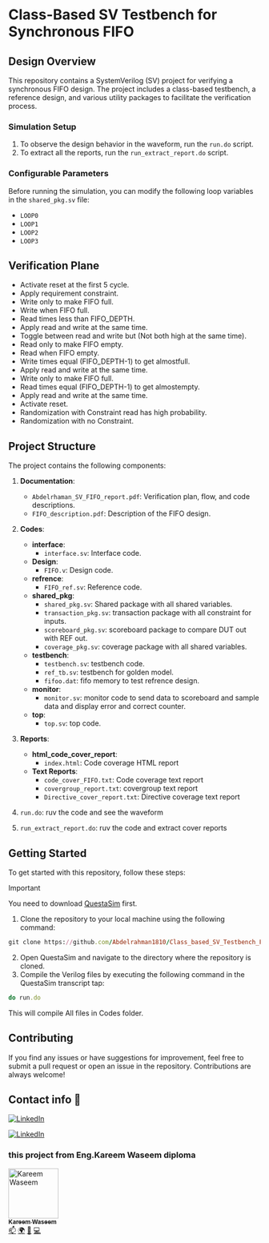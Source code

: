 # Class-Based SV Testbench for Synchronous FIFO

## Design Overview
This repository contains a SystemVerilog (SV) project for verifying a synchronous FIFO design. The project includes a class-based testbench, a reference design, and various utility packages to facilitate the verification process.

### Simulation Setup
1. To observe the design behavior in the waveform, run the `run.do` script.
2. To extract all the reports, run the `run_extract_report.do` script.

### Configurable Parameters
Before running the simulation, you can modify the following loop variables in the `shared_pkg.sv` file:
- `LOOP0`
- `LOOP1`
- `LOOP2`
- `LOOP3`

## Verification Plane
- Activate reset at the first 5 cycle.
- Apply requirement constraint.
- Write only to make FIFO full.
- Write when FIFO full.
- Read times less than FIFO_DEPTH.
- Apply read and write at the same time.
- Toggle between read and write but (Not both high at the same time).
- Read only to make FIFO empty.
- Read when FIFO empty.
- Write times equal (FIFO_DEPTH-1) to get almostfull.
- Apply read and write at the same time.
- Write only to make FIFO full.
- Read times equal (FIFO_DEPTH-1) to get almostempty.
- Apply read and write at the same time.
- Activate reset.
- Randomization with Constraint read has high probability.
- Randomization with no Constraint.

## Project Structure

The project contains the following components:

1. **Documentation**:
   - `Abdelrhaman_SV_FIFO_report.pdf`: Verification plan, flow, and code descriptions.
   - `FIFO_description.pdf`: Description of the FIFO design.

2. **Codes**:
   - **interface**:
     - `interface.sv`: Interface code.
   - **Design**:
     - `FIFO.v`: Design code.
   - **refrence**:
     - `FIFO_ref.sv`: Reference code.
   - **shared_pkg**:
     - `shared_pkg.sv`: Shared package with all shared variables.
     - `transaction_pkg.sv`: transaction package with all constraint for inputs.
     - `scoreboard_pkg.sv`: scoreboard package to compare DUT out with REF out.
     - `coverage_pkg.sv`: coverage package with all shared variables.
   - **testbench**:
     - `testbench.sv`: testbench code.
     - `ref_tb.sv`: testbench for golden model.
     - `fifoo.dat`: fifo memory to test refrence design.
   - **monitor**:
     - `monitor.sv`: monitor code to send data to scoreboard and sample data and display error and correct counter.
   - **top**:
     - `top.sv`: top code.
    
3. **Reports**:
   - **html_code_cover_report**:
     - `index.html`: Code coverage HTML report
   - **Text Reports**:
     - `code_cover_FIFO.txt`: Code coverage text report
     - `covergroup_report.txt`: covergroup text report
     - `Directive_cover_report.txt`: Directive coverage text report
4. `run.do`: ruv the code and see the waveform
5. `run_extract_report.do`: ruv the code and extract cover reports

## Getting Started
To get started with this repository, follow these steps:
> [!IMPORTANT]
> You need to download [QuestaSim](https://support.sw.siemens.com/en-US/) first.

1. Clone the repository to your local machine using the following command:
```ruby
git clone https://github.com/Abdelrahman1810/Class_based_SV_Testbench_FIFO.git
```
2. Open QuestaSim and navigate to the directory where the repository is cloned.
3. Compile the Verilog files by executing the following command in the QuestaSim transcript tap: 
```ruby
do run.do
```
This will compile All files in Codes folder.

## Contributing
If you find any issues or have suggestions for improvement, feel free to submit a pull request or open an issue in the repository. Contributions are always welcome!

## Contact info 💜

<a href="http://wa.me/201061075354" target="_blank"><img alt="LinkedIn" src="https://img.shields.io/badge/whatsapp-128C7E.svg?style=for-the-badge&logo=whatsapp&logoColor=white" /></a> 

<a href="https://www.linkedin.com/in/abdelrahman-mohammed-814a9022a/" target="_blank"><img alt="LinkedIn" src="https://img.shields.io/badge/linkedin-0077b5.svg?style=for-the-badge&logo=linkedin&logoColor=white" /></a>

### this project from Eng.Kareem Waseem diploma
  <tbody>
    <tr>
      <td align="left" valign="top" width="14.28%">
      <a href="https://www.linkedin.com/in/kareem-waseem/"><img src="https://media.licdn.com/dms/image/C5603AQGwfgJJNpo8MQ/profile-displayphoto-shrink_800_800/0/1549202493548?e=1721865600&v=beta&t=9azKJacf-SZ18LX4UHwEa4gYKDCTIqLEwEDFWIu19Ko" width="100px;" alt="Kareem Waseem"/><br /><sub><b>Kareem Waseem</b></sub></a>
      <br /><a href="kwaseem94@gmail.com" title="Gmail">📫</a> 
      <a href="https://www.linkedin.com/in/kareem-waseem/" title="LinkedIn">🌍</a>
      <a href="https://linktr.ee/kareemw" title="Talks">📢</a>
      <a href="https://www.facebook.com/groups/319864175836046" title="Facebook grp">💻</a>
      </td>
    </tr>
  </tbody>